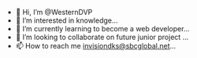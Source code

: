 - 👋 Hi, I’m @WesternDVP
- 👀 I’m interested in knowledge...
- 🌱 I’m currently learning to become a web developer...
- 💞️ I’m looking to collaborate on future junior project  ...
- 📫 How to reach me invisiondks@sbcglobal.net...

<!---
WesternDVP/WesternDVP is a ✨ special ✨ repository because its `README.md` (this file) appears on your GitHub profile.
You can click the Preview link to take a look at your changes.
--->
